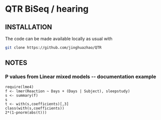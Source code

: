 # QTR BiSeq / hearing

## INSTALLATION

The code can be made available locally as usual with
```bash
git clone https://github.com/jinghuazhao/QTR
```

## NOTES

### P values from Linear mixed models -- documentation example
```{r}
require(lme4)
f <- lmer(Reaction ~ Days + (Days | Subject), sleepstudy)
s <- summary(f)
s
t <- with(s,coefficients)[,3]
class(with(s,coefficients))
2*(1-pnorm(abs(t)))
```
